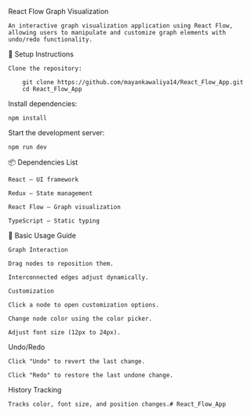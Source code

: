 React Flow Graph Visualization

    An interactive graph visualization application using React Flow, allowing users to manipulate and customize graph elements with undo/redo functionality.

🚀 Setup Instructions

    Clone the repository:

        git clone https://github.com/mayankawaliya14/React_Flow_App.git
        cd React_Flow_App

Install dependencies:

    npm install

Start the development server:

    npm run dev

📦 Dependencies List

    React – UI framework

    Redux – State management

    React Flow – Graph visualization

    TypeScript – Static typing


📖 Basic Usage Guide

    Graph Interaction

    Drag nodes to reposition them.

    Interconnected edges adjust dynamically.

    Customization

    Click a node to open customization options.

    Change node color using the color picker.

    Adjust font size (12px to 24px).

Undo/Redo

    Click "Undo" to revert the last change.

    Click "Redo" to restore the last undone change.

History Tracking

    Tracks color, font size, and position changes.#   R e a c t _ F l o w _ A p p 
 
 